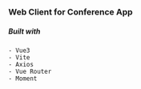 ### Web Client for Conference App
##### Built with
    - Vue3
    - Vite
    - Axios
    - Vue Router
    - Moment
